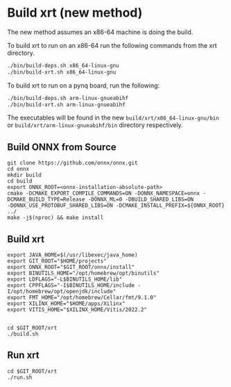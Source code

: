 # Build xrt (new method)

The new method assumes an x86-64 machine is doing the build.

To build xrt to run on an x86-64 run the following commands from the xrt directory.

```bash
./bin/build-deps.sh x86_64-linux-gnu
./bin/build-xrt.sh x86_64-linux-gnu
```

To build xrt to run on a pynq board, run the following:

```bash
./bin/build-deps.sh arm-linux-gnueabihf
./bin/build-xrt.sh arm-linux-gnueabihf
```

The executables will be found in the new `build/xrt/x86_64-linux-gnu/bin` or
`build/xrt/arm-linux-gnueabihf/bin` directory respectively.


## Build ONNX from Source
```
git clone https://github.com/onnx/onnx.git
cd onnx
mkdir build
cd build
export ONNX_ROOT=<onnx-installation-absolute-path>
cmake -DCMAKE_EXPORT_COMPILE_COMMANDS=ON -DONNX_NAMESPACE=onnx -DCMAKE_BUILD_TYPE=Release -DONNX_ML=0 -DBUILD_SHARED_LIBS=ON 
-DONNX_USE_PROTOBUF_SHARED_LIBS=ON -DCMAKE_INSTALL_PREFIX=${ONNX_ROOT} ../
make -j$(nproc) && make install
```
  
## Build xrt
```
export JAVA_HOME=$(/usr/libexec/java_home)
export GIT_ROOT="$HOME/projects"
export ONNX_ROOT="$GIT_ROOT/onnx/install"
export BINUTILS_HOME="/opt/homebrew/opt/binutils"
export LDFLAGS="-L$BINUTILS_HOME/lib"
export CPPFLAGS="-I$BINUTILS_HOME/include -I/opt/homebrew/opt/openjdk/include"
export FMT_HOME="/opt/homebrew/Cellar/fmt/9.1.0"
export XILINX_HOME="$HOME/apps/Xilinx"
export VITIS_HOME="$XILINX_HOME/Vitis/2022.2"


cd $GIT_ROOT/xrt
./build.sh
```

## Run xrt
```
cd $GIT_ROOT/xrt
./run.sh
```
